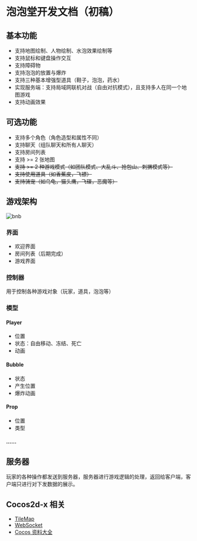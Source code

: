 # 泡泡堂开发文档（初稿）

## 基本功能

- 支持地图绘制、人物绘制、水泡效果绘制等
- 支持鼠标和键盘操作交互
- 支持障碍物
- 支持泡泡的放置与爆炸
- 支持三种基本增强型道具（鞋子，泡泡，药水）
- 实现服务端：支持局域网联机对战（自由对抗模式），且支持多人在同一个地图游戏
- 支持动画效果




## 可选功能

- 支持多个角色（角色造型和属性不同）
- 支持聊天（组队聊天和所有人聊天）
- 支持房间列表
- 支持 >= 2 张地图
- ~~支持 >= 2 种游戏模式（如团队模式、大乱斗、抢包山、刺猬模式等）~~
- ~~支持使用道具（如香蕉皮，飞镖）~~
- ~~支持骑宠（如乌龟，猫头鹰，飞碟，恶魔等）~~

## 游戏架构

![bnb](images/bnb.png)

### 界面

* 欢迎界面
* 房间列表（后期完成）
* 游戏界面

### 控制器

用于控制各种游戏对象（玩家，道具，泡泡等）

### 模型

#### Player

* 位置
* 状态：自由移动、冻结、死亡
* 动画

#### Bubble 

* 状态
* 产生位置
* 爆炸动画

#### Prop

* 位置
* 类型

#### ……

## 服务器

玩家的各种操作都发送到服务器，服务器进行游戏逻辑的处理，返回给客户端，客户端只进行对下发数据的展示。

## Cocos2d-x 相关

* [TileMap](http://www.cocos2d-x.org/wiki/TileMap)
* [WebSocket](http://www.cocos2d-x.org/docs/api-ref/cplusplus/v3x/d0/dab/classcocos2d_1_1network_1_1_web_socket.html)
* [Cocos 资料大全](https://fusijie.github.io/Cocos-Resource/index.html)

